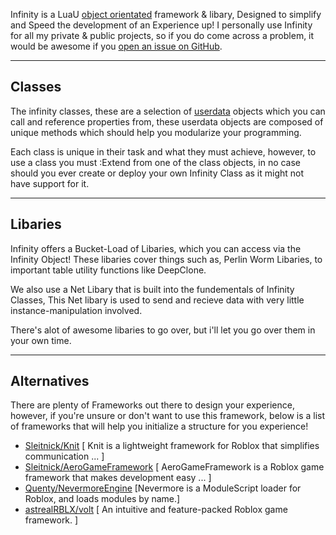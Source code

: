 Infinity is a LuaU [object orientated](https://en.wikipedia.org/wiki/Object-oriented_programming) framework & libary, Designed to simplify and Speed the development of an Experience up!
I personally use Infinity for all my private & public projects, so if you do come across a problem, it would be awesome if you
[open an issue on GitHub](https://github.com/4x8Matrix/InfinityFramework/issues).

--------------------------------

## Classes
The infinity classes, these are a selection of [userdata](https://www.lua.org/pil/28.1.html) objects which you can call and reference properties from, these userdata objects are composed of unique methods which should help you modularize your programming.

Each class is unique in their task and what they must achieve, however, to use a class you must :Extend from one of the class objects, in no case should you ever create or deploy your own Infinity Class as it might not have support for it. 

--------------------------------

## Libaries
Infinity offers a Bucket-Load of Libaries, which you can access via the Infinity Object! These libaries cover things such as, Perlin Worm Libaries, to important table utility functions like DeepClone. 

We also use a Net Libary that is built into the fundementals of Infinity Classes, This Net libary is used to send and recieve data with very little instance-manipulation involved. 

There's alot of awesome libaries to go over, but i'll let you go over them in your own time.

--------------------------------

## Alternatives
There are plenty of Frameworks out there to design your experience, however, if you're unsure or don't want to use this framework, below is a list of frameworks that will help you initialize a structure for you experience!

- [Sleitnick/Knit](https://sleitnick.github.io/Knit/) [ Knit is a lightweight framework for Roblox that simplifies communication ... ]
- [Sleitnick/AeroGameFramework](https://sleitnick.github.io/AeroGameFramework/) [ AeroGameFramework is a Roblox game framework that makes development easy ... ]
- [Quenty/NevermoreEngine](https://quenty.github.io/NevermoreEngine/) [Nevermore is a ModuleScript loader for Roblox, and loads modules by name.]
- [astrealRBLX/volt](https://github.com/astrealRBLX/volt) [ An intuitive and feature-packed Roblox game framework. ]